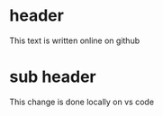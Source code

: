 # header
This text is written online on github

# sub header
This change is done locally on vs code
